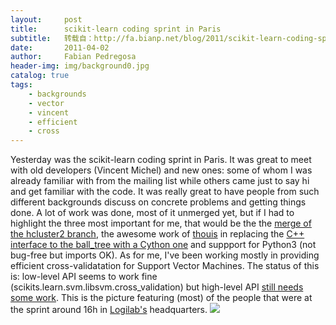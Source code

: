 ```yaml
---
layout:     post
title:      scikit-learn coding sprint in Paris
subtitle:   转载自：http://fa.bianp.net/blog/2011/scikit-learn-coding-sprint-in-paris/
date:       2011-04-02
author:     Fabian Pedregosa
header-img: img/background0.jpg
catalog: true
tags:
    - backgrounds
    - vector
    - vincent
    - efficient
    - cross
---
```


Yesterday was the scikit-learn coding sprint in Paris. It was great to
meet with old developers (Vincent Michel) and new ones: some of whom I
was already familiar with from the mailing list while others came just
to say hi and get familiar with the code. It was really great to have
people from such different backgrounds discuss on concrete problems and
getting things done. A lot of work was done, most of it unmerged yet,
but if I had to highlight the three most important for me, that would be
the the [merge of the hcluster2 branch](https://github.com/scikit-learn/scikit-learn/pull/86), the awesome work of [thouis](https://github.com/thouis)
in replacing the [C++ interface to the ball_tree with a Cython one](https://github.com/scikit-learn/scikit-learn/pull/120)
and suppport for Python3 (not bug-free but imports OK). As for me, I've
been working mostly in providing efficient cross-validatation for
Support Vector Machines. The status of this is: low-level API seems to
work fine (scikits.learn.svm.libsvm.cross_validation) but high-level
API [still needs some work](https://github.com/scikit-learn/scikit-learn/pull/117). This is the picture featuring (most) of
the people that were at the sprint around 16h in [Logilab's](http://www.logilab.fr/)
headquarters.
![](http://farm6.static.flickr.com/5092/5578952957_27b653d0a4.jpg)

